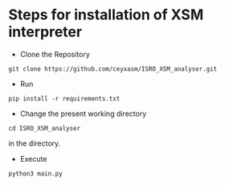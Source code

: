 # Steps for installation of XSM interpreter
- Clone the Repository
```
git clone https://github.com/ceyxasm/ISRO_XSM_analyser.git
```
- Run 
```
pip install -r requirements.txt
``` 
- Change the present working directory
```
cd ISRO_XSM_analyser
```
in the directory.
- Execute 
```
python3 main.py
```

